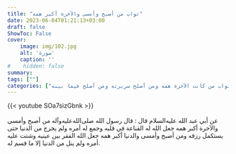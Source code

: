 ```yaml
---
title: "ثواب من أصبح وأمسى والآخرة أكبر همه"
date: 2023-06-04T01:21:13+03:00
draft: false
ShowToc: False
cover:
    image: img/102.jpg
    alt: 'صورة'
    caption: ''
#    hidden: false
summary: 
tags: [""]
categories: ["ثواب من كانت الآخرة همه ومن أصلح سريرته ومن أصلح فيما بينه"]
---
```

{{< youtube SOa7sizGbnk >}}  
 <br>
عن أبي
عبد الله عليه‌السلام قال : قال رسول الله صلى‌الله‌عليه‌وآله من أصبح وأمسى والآخرة أكبر
همه جعل الله له القناعة في قلبه وجمع له أمره ولم يخرج من الدنيا
حتى يستكمل رزقه ومن أصبح وأمسى والدنيا أكبر همه جعل الله الفقر
بين عينيه وشتت عليه أمره ولم ينل من الدنيا إلا ما قسم له.
